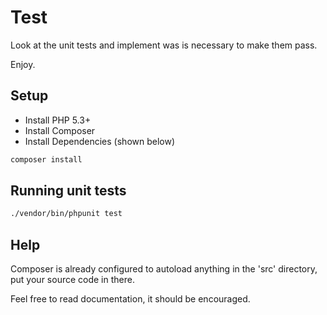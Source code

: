 # Test

Look at the unit tests and implement was is necessary to make them pass.

Enjoy.

## Setup

- Install PHP 5.3+
- Install Composer
- Install Dependencies (shown below)

```bash
composer install
```

## Running unit tests

```bash
./vendor/bin/phpunit test
```

## Help

Composer is already configured to autoload anything in the 'src' directory, put your source code in there.

Feel free to read documentation, it should be encouraged.
